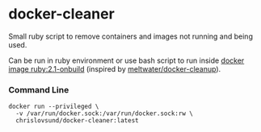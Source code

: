 # docker-cleaner
Small ruby script to remove containers and images not running and being used.

Can be run in ruby environment or use bash script to run inside [docker image ruby:2.1-onbuild](https://registry.hub.docker.com/_/ruby/) (inspired by [meltwater/docker-cleanup](https://github.com/meltwater/docker-cleanup)).

### Command Line
```
docker run --privileged \
  -v /var/run/docker.sock:/var/run/docker.sock:rw \
  chrislovsund/docker-cleaner:latest
```
